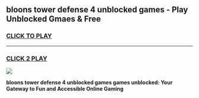 
## bloons tower defense 4 unblocked games - Play Unblocked Gmaes & Free
<h3>
<a href="https://news.freeplayer.one?title=bloons_tower_defense_4_unblocked_games&ref=16F">CLICK TO PLAY</a></h3>
<hr>

<h3>
<a href="https://news.freeplayer.one?title=bloons_tower_defense_4_unblocked_games&ref=16F">CLICK 2 PLAY</a>
  
</h3>

<a href="https://news.freeplayer.one?title=bloons_tower_defense_4_unblocked_games&ref=16F/"><img src="https://clearcache.store/games.png"></a>


**bloons tower defense 4 unblocked games games unblocked: Your Gateway to Fun and Accessible Online Gaming**
